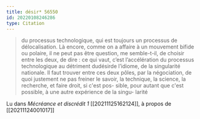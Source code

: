 ```yaml
---
title: désir* 56550
id: 20220108246286
type: Citation
---
```


> du processus technologique, qui est toujours un processus de délocalisation. Là encore, comme on a affaire à un mouvement bifide ou polaire, il ne peut pas être question, me semble-t-il, de choisir entre les deux, de dire : ce qui vaut, c’est l’accélération du processus technologique au détriment dudésirde l’idiome, de la singularité nationale. Il faut trouver entre ces deux pôles, par la négociation, de quoi justement ne pas freiner le savoir, la technique, la science, la recherche, et faire droit, si c'est pos- sible, pour autant que c'est possible, à une autre expérience de la singu- larité

Lu dans *Mécréance et discrédit 1* [[20211125162124]], à propos de [[20211124001017]]